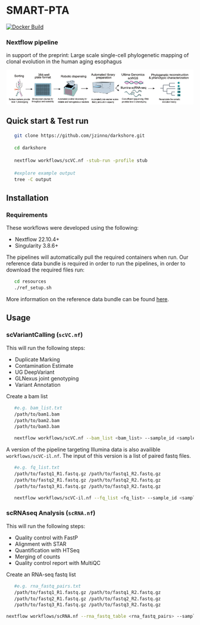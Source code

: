 # SMART-PTA

[![Docker Build](https://github.com/jzinno/darkshore/actions/workflows/docker-build.yml/badge.svg)](https://github.com/jzinno/darkshore/actions/workflows/docker-build.yml)

### Nextflow pipeline
in support of the preprint: Large scale single-cell phylogenetic mapping of clonal evolution in the human aging esophagus

![](assets/viz.png)

## Quick start & Test run

```bash
   git clone https://github.com/jzinno/darkshore.git

   cd darkshore

   nextflow workflows/scVC.nf -stub-run -profile stub

   #explore example output
   tree -C output
```

## Installation

### Requirements

These workflows were developed using the following:

- Nextflow 22.10.4+
- Singularity 3.8.6+

The pipelines will automatically pull the required containers when run. Our reference data bundle is required in order to run the pipelines, in order to download the required files run:

```bash
   cd resources
   ./ref_setup.sh
```

More information on the reference data bundle can be found [here](https://github.com/jzinno/darkshore/tree/main/resources).

## Usage

### scVariantCalling (`scVC.nf`)

This will run the following steps:

- Duplicate Marking
- Contamination Estimate
- UG DeepVariant
- GLNexus joint genotyping
- Variant Annotation

Create a bam list

```bash
   #e.g. bam_list.txt
   /path/to/bam1.bam
   /path/to/bam2.bam
   /path/to/bam3.bam
```

```bash
   nextflow workflows/scVC.nf --bam_list <bam_list> --sample_id <sample_id>
```

A version of the pipeline targeting Illumina data is also availible `workflows/scVC-il.nf`. The input of this version is a list of paired fastq files.

```bash
   #e.g. fq_list.txt
   /path/to/fastq1_R1.fastq.gz /path/to/fastq1_R2.fastq.gz
   /path/to/fastq2_R1.fastq.gz /path/to/fastq2_R2.fastq.gz
   /path/to/fastq3_R1.fastq.gz /path/to/fastq3_R2.fastq.gz
```

```bash
   nextflow workflows/scVC-il.nf --fq_list <fq_list> --sample_id <sample_id>
```

### scRNAseq Analysis (`scRNA.nf`)

This will run the following steps:

- Quality control with FastP
- Alignment with STAR
- Quantification with HTSeq
- Merging of counts
- Quality control report with MultiQC

Create an RNA-seq fastq list

```bash
   #e.g. rna_fastq_pairs.txt
   /path/to/fastq1_R1.fastq.gz /path/to/fastq1_R2.fastq.gz
   /path/to/fastq2_R1.fastq.gz /path/to/fastq2_R2.fastq.gz
   /path/to/fastq3_R1.fastq.gz /path/to/fastq3_R2.fastq.gz
```

```bash
nextflow workflows/scRNA.nf --rna_fastq_table <rna_fastq_pairs> --sample_id <sample_id>
```
